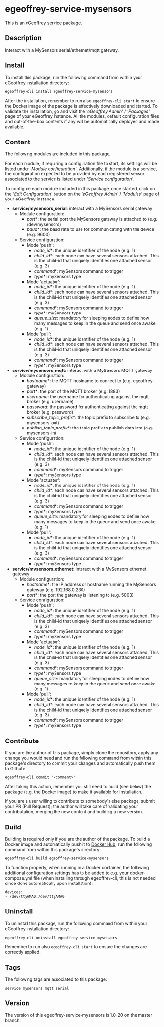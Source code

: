 # egeoffrey-service-mysensors

This is an eGeoffrey service package.

## Description

Interact with a MySensors serial/ethernet/mqtt gateway.

## Install

To install this package, run the following command from within your eGeoffrey installation directory:
```
egeoffrey-cli install egeoffrey-service-mysensors
```
After the installation, remember to run also `egeoffrey-cli start` to ensure the Docker image of the package is effectively downloaded and started.
To validate the installation, go and visit the *'eGeoffrey Admin'* / *'Packages'* page of your eGeoffrey instance. All the modules, default configuration files and out-of-the-box contents if any will be automatically deployed and made available.
## Content

The following modules are included in this package.

For each module, if requiring a configuration file to start, its settings will be listed under *'Module configuration'*. Additionally, if the module is a service, the configuration expected to be provided by each registered sensor associated to the service is listed under *'Service configuration'*.

To configure each module included in this package, once started, click on the *'Edit Configuration'* button on the *'eGeoffrey Admin'* / *'Modules'* page of your eGeoffrey instance.
- **service/mysensors_serial**: interact with a MySensors serial gateway
  - Module configuration:
    - *port**: the serial port the MySensors gateway is attached to (e.g. /dev/mysensors)
    - *baud**: the baud rate to use for communicating with the device (e.g. 9600)
  - Service configuration:
    - Mode 'push':
      - *node_id**: the unique identifier of the node (e.g. 1)
      - *child_id**: each node can have several sensors attached. This is the child-id that uniquely identifies one attached sensor (e.g. 3)
      - *command**: mySensors command to trigger
      - *type**: mySensors type
    - Mode 'actuator':
      - *node_id**: the unique identifier of the node (e.g. 1)
      - *child_id**: each node can have several sensors attached. This is the child-id that uniquely identifies one attached sensor (e.g. 3)
      - *command**: mySensors command to trigger
      - *type**: mySensors type
      - *queue_size*: mandatory for sleeping nodes to define how many messages to keep in the queue and send once awake (e.g. 1)
    - Mode 'pull':
      - *node_id**: the unique identifier of the node (e.g. 1)
      - *child_id**: each node can have several sensors attached. This is the child-id that uniquely identifies one attached sensor (e.g. 3)
      - *command**: mySensors command to trigger
      - *type**: mySensors type
- **service/mysensors_mqtt**: interact with a MySensors MQTT gateway
  - Module configuration:
    - *hostname**: the MQTT hostname to connect to (e.g. egeoffrey-gateway)
    - *port**: the port of the MQTT broker (e.g. 1883)
    - *username*: the username for authenticating against the mqtt broker (e.g. username)
    - *password*: the password for authenticating against the mqtt broker (e.g. password)
    - *subscribe_topic_prefix**: the topic prefix to subscribe to (e.g. mysensors-out)
    - *publish_topic_prefix**: the topic prefix to publish data into (e.g. mysensors-in)
  - Service configuration:
    - Mode 'push':
      - *node_id**: the unique identifier of the node (e.g. 1)
      - *child_id**: each node can have several sensors attached. This is the child-id that uniquely identifies one attached sensor (e.g. 3)
      - *command**: mySensors command to trigger
      - *type**: mySensors type
    - Mode 'actuator':
      - *node_id**: the unique identifier of the node (e.g. 1)
      - *child_id**: each node can have several sensors attached. This is the child-id that uniquely identifies one attached sensor (e.g. 3)
      - *command**: mySensors command to trigger
      - *type**: mySensors type
      - *queue_size*: mandatory for sleeping nodes to define how many messages to keep in the queue and send once awake (e.g. 1)
    - Mode 'pull':
      - *node_id**: the unique identifier of the node (e.g. 1)
      - *child_id**: each node can have several sensors attached. This is the child-id that uniquely identifies one attached sensor (e.g. 3)
      - *command**: mySensors command to trigger
      - *type**: mySensors type
- **service/mysensors_ethernet**: interact with a MySensors ethernet gateway
  - Module configuration:
    - *hostname**: the IP address or hostname running the MySensors gateway (e.g. 192.168.0.230)
    - *port**: the port the gateway is listening to (e.g. 5003)
  - Service configuration:
    - Mode 'push':
      - *node_id**: the unique identifier of the node (e.g. 1)
      - *child_id**: each node can have several sensors attached. This is the child-id that uniquely identifies one attached sensor (e.g. 3)
      - *command**: mySensors command to trigger
      - *type**: mySensors type
    - Mode 'actuator':
      - *node_id**: the unique identifier of the node (e.g. 1)
      - *child_id**: each node can have several sensors attached. This is the child-id that uniquely identifies one attached sensor (e.g. 3)
      - *command**: mySensors command to trigger
      - *type**: mySensors type
      - *queue_size*: mandatory for sleeping nodes to define how many messages to keep in the queue and send once awake (e.g. 1)
    - Mode 'pull':
      - *node_id**: the unique identifier of the node (e.g. 1)
      - *child_id**: each node can have several sensors attached. This is the child-id that uniquely identifies one attached sensor (e.g. 3)
      - *command**: mySensors command to trigger
      - *type**: mySensors type

## Contribute

If you are the author of this package, simply clone the repository, apply any change you would need and run the following command from within this package's directory to commit your changes and automatically push them to Github:
```
egeoffrey-cli commit "<comment>"
```
After taking this action, remember you still need to build (see below) the package (e.g. the Docker image) to make it available for installation.

If you are a user willing to contribute to somebody's else package, submit your PR (Pull Request); the author will take care of validating your contributation, merging the new content and building a new version.

## Build

Building is required only if you are the author of the package. To build a Docker image and automatically push it to [Docker Hub](https://hub.docker.com/r/egeoffrey/egeoffrey-service-mysensors), run the following command from within this package's directory:
```
egeoffrey-cli build egeoffrey-service-mysensors
```
To function properly, when running in a Docker container, the following additional configuration settings has to be added to e.g. your docker-compose.yml file (when installing through egeoffrey-cli, this is not needed since done automatically upon installation):
```
devices:
- /dev/ttyAMA0:/dev/ttyAMA0
```

## Uninstall

To uninstall this package, run the following command from within your eGeoffrey installation directory:
```
egeoffrey-cli uninstall egeoffrey-service-mysensors
```
Remember to run also `egeoffrey-cli start` to ensure the changes are correctly applied.
## Tags

The following tags are associated to this package:
```
service mysensors mqtt serial
```

## Version

The version of this egeoffrey-service-mysensors is 1.0-20 on the master branch.
